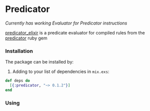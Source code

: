 # Predicator

_Currently has working Evaluator for Predicator instructions_

[predicator_elixir](https://hexdocs.pm/predicator/0.1.2) is a predicate evaluator for compiled rules from the [predicator](https://github.com/predicator/predicator) ruby gem

### Installation

The package can be installed by:

1. Adding to your list of dependencies in `mix.exs`:

  ```elixir
  def deps do
    [{:predicator, "~> 0.1.2"}]
  end
  ```

### Using
